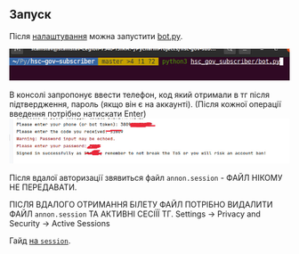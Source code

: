 ## Запуск

Після [налаштування](#налаштування) можна запустити [bot.py](/hsc_gov_subscriber/bot.py).

![alt text](/content/photo_2024-05-14_21-42-41.jpg)

В консолі запропонує ввести телефон, код який отримали в тг після підтвердження, пароль (якщо він є на аккаунті).
(Після кожної операції введення потрібно натискати Enter)
![alt text](/content/configs/tg/photo_2024-05-12_22-01-24.jpg)

Після вдалої авторизації звявиться файл `annon.session` - ФАЙЛ НІКОМУ НЕ ПЕРЕДАВАТИ.

ПІСЛЯ ВДАЛОГО ОТРИМАННЯ БІЛЕТУ ФАЙЛ ПОТРІБНО ВИДАЛИТИ ФАЙЛ `annon.session` ТА АКТИВНІ СЕСІЇЇ ТГ.
Settings -> Privacy and Security -> Active Sessions

Гайд [на `session`](/content/configs/tg/session_file.md).